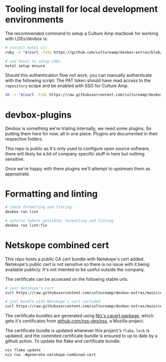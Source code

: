# Tooling install for local development environments

The recommended command to setup a Culture Amp macbook for working with LDEs/devbox is:

```bash
# install hotel cli
ruby -e "$(curl -fsSL https://github.com/cultureamp/devbox-extras/blob/main/scripts/github_auth.rb)"

# use hotel to setup LDEs
hotel setup ensure
```

Should this authentication flow not work, you can manually authenticate with the following script:
The PAT token should have read access to the `repository` scope and be enabled with SSO for Culture Amp.

```bash
sh -c "$(curl -fsSL https://raw.githubusercontent.com/cultureamp/devbox-extras/main/scripts/install_hotel.sh) {insert_pat_token_here}"
```

# devbox-plugins

Devbox is something we're trialing internally, we need some plugins. So putting them here for now, all in one place. Plugins are documented in their respective folders.

This repo is public as it's only used to configure open source software, there will likely be a bit of company specific stuff in here but nothing sensitive.

Once we're happy with there plugins we'll attempt to upstream them as appropriate.

# Formatting and linting

```sh
# check formatting and linting
devbox run lint

# autofix (where possible) formatting and linting
devbox run lint:fix
```

# Netskope combined cert

This repo hosts a public CA cert bundle with Netskope's cert added. Netskope's public cert is not sensitive so there is no issue with it being available publicly. It's not intented to be useful outside the company.

The certificate can be accessed on the following stable urls:

```bash
# just Netskope's cert
curl https://raw.githubusercontent.com/cultureamp/devbox-extras/main/certs/nscacert.pem

# just bundle with Netskope's cert included
curl https://raw.githubusercontent.com/cultureamp/devbox-extras/main/certs/nscacert_combined.pem
```

The certificate bundles are generated using [Nix's cacert package](https://github.com/NixOS/nixpkgs/blob/2240a1a/pkgs/data/misc/cacert/default.nix#L32-L90), which gets it's certificates from [github.com/nss-dev/nss](https://github.com/nss-dev/nss), a Mozilla project.

The certificate bundle is updated whenever this project's `flake.lock` is updated, and the commited certificate bundle is ensured to up to date by a github action. To update the flake and certificate bundle:

```bash
nix flake update
nix run .#generate-netskope-combined-cert
```
